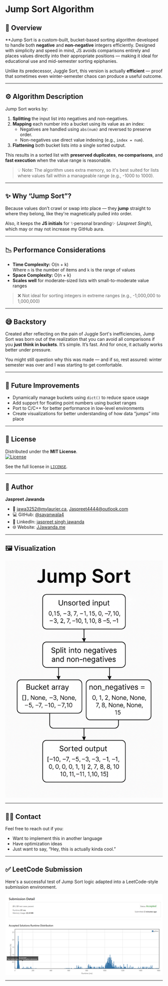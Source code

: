 # Jump Sort Algorithm

## 🧠 Overview
**Jump Sort is a custom-built, bucket-based sorting algorithm developed to handle both **negative** and **non-negative** integers efficiently. Designed with simplicity and speed in mind, JS avoids comparisons entirely and places values directly into their appropriate positions — making it ideal for educational use and mid-semester sorting epiphanies.

Unlike its predecessor, Juggle Sort, this version is actually **efficient** — proof that sometimes even winter-semester chaos can produce a useful outcome.

---

## ⚙️ Algorithm Description

Jump Sort works by:

1. **Splitting** the input list into negatives and non-negatives.
2. **Mapping** each number into a bucket using its value as an index:
   - Negatives are handled using `abs(num)` and reversed to preserve order.
   - Non-negatives use direct value indexing (e.g., `index = num`).
3. **Flattening** both bucket lists into a single sorted output.

This results in a sorted list with **preserved duplicates**, **no comparisons**, and **fast execution** when the value range is reasonable.

> 💡 Note: The algorithm uses extra memory, so it's best suited for lists where values fall within a manageable range (e.g., -1000 to 1000).

---

## ✨ Why “Jump Sort”?

Because values don’t crawl or swap into place — they **jump** straight to where they belong, like they're magnetically pulled into order.

Also, it keeps the **JS initials** for ✨personal branding✨ (*Jaspreet Singh*), which may or may not increase my GitHub aura.

---

## 📉 Performance Considerations

- **Time Complexity:** O(n + k)  
  Where `n` is the number of items and `k` is the range of values  
- **Space Complexity:** O(n + k)
- **Scales well** for moderate-sized lists with small-to-moderate value ranges

> ❌ Not ideal for sorting integers in extreme ranges (e.g., -1,000,000 to 1,000,000)

---

## 😅 Backstory

Created after reflecting on the pain of Juggle Sort's inefficiencies, Jump Sort was born out of the realization that you can avoid all comparisons if you **just think in buckets**. It’s simple. It’s fast. And for once, it actually works better under pressure.

You might still question why this was made — and if so, rest assured: winter semester was over and I was starting to get comfortable.

---

## 🔧 Future Improvements

- Dynamically manage buckets using `dict()` to reduce space usage
- Add support for floating point numbers using bucket ranges
- Port to C/C++ for better performance in low-level environments
- Create visualizations for better understanding of how data “jumps” into place

---

## 📄 License

Distributed under the **MIT License**.  
[![License](https://img.shields.io/badge/License-MIT-blue.svg)](LICENSE)

See the full license in [`LICENSE`](LICENSE).

---

## 👤 Author

**Jaspreet Jawanda**  
- 📧 [jawa3252@mylaurier.ca](mailto:jawa3252@mylaurier.ca), [Jaspreet4444@outlook.com](mailto:Jaspreet4444@outlook.com)  
- 💻 GitHub: [@sayanwala4](https://github.com/sayanwala4)  
- 💼 LinkedIn: [jaspreet singh jawanda](https://www.linkedin.com/in/jaspreet-jawanda/)  
- 🌐 Website: [JJawanda.me](https://www.jjawanda.me/)

---

## 🖼 Visualization

![Jump Sort Visualization](image.png)

---

## 🙋‍♂️ Contact

Feel free to reach out if you:
- Want to implement this in another language
- Have optimization ideas
- Just want to say, “Hey, this is actually kinda cool.”

---

## ✅ LeetCode Submission

Here's a successful test of Jump Sort logic adapted into a LeetCode-style submission environment.

![LeetCode Submission Screenshot](jumpsort.png)

---
